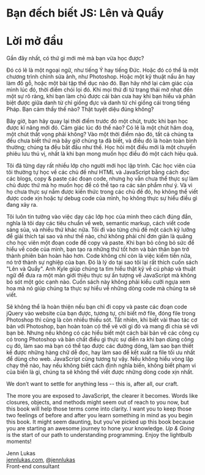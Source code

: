 # Bạn đếch biết JS: Lên và Quẩy
# Lời mở đầu 

Gần đây nhất, có thứ gì mới mẻ mà bạn vừa học được?

Đó có lẽ là một ngoại ngữ, như tiếng Ý hay tiếng Đức. Hoặc đó có thể là một chương trình chỉnh sửa ảnh, như Photoshop. Hoặc một kỹ thuật nấu ăn hay làm đồ gỗ, hoặc một bài tập thể dục nào đó. Bạn hãy nhớ lại cảm giác của mình lúc đó, thời điểm chói lọi đó. Khi mọi thứ đi từ trạng thái mờ nhạt đến một sự rõ ràng, khi bạn làm chủ được cái bàn cưa hay khi bạn hiểu và phân biệt được giữa danh từ chỉ giống đực và danh từ chỉ giống cái trong tiếng Pháp. Bạn cảm thấy thế nào? Thật tuyệt diệu đúng không?

Bây giờ, bạn hãy quay lại thời điểm trước đó một chút, trước khi bạn học được kĩ năng mới đó. Cảm giác lúc đó thế nào? Có lẽ là một chút hăm doạ, một chút thất vọng phải không? Vào một thời điểm nào đó, tất cả chúng ta đều chưa biết thứ mà bây giờ chúng ta đã biết, và điều đó là hoàn toàn bình thường; chúng ta đều bắt đầu như thế. Học hỏi một điều mới là một chuyến phiêu lưu thú vị, nhất là khi bạn mong muốn học điều đó một cách hiệu quả.

Tôi đã từng dạy rất nhiều lớp cho người mới học lập trình. Các học viên của tôi thường tự học về các chủ đề như HTML và JavaScript bằng cách đọc các blogs, copy & paste các đoạn code, nhưng họ vẫn chưa thể thực sự làm chủ được thứ mà họ muốn học để có thể tạo ra các sản phẩm như ý. Và vì họ chưa thực sự nắm được kiến thức trong các chủ đề đó, họ không thể viết được code xịn hoặc tự debug code của mình, họ không thực sự hiểu điều gì đang xảy ra.

Tôi luôn tin tưởng vào việc dạy các lớp học của mình theo cách đúng đắn, nghĩa là tôi dạy các tiêu chuẩn về web, semantic markup, cách viết code sáng sủa, và nhiều thứ khác nữa. Tôi đi vào từng chủ đề một cách kỹ lưỡng để giải thích tại sao và như thế nào, chứ không phải chỉ đơn giản là quăng cho học viên một đoạn code để copy và paste. Khi bạn bỏ công bỏ sức để hiểu về code của mình, bạn tạo ra những thứ tốt hơn và bản thân bạn trở thành phiên bản hoàn hảo hơn. Code không chỉ còn là việc kiếm tiền nữa, nó trở thành sự nghiệp của bạn. Đó là lý do tại sao tôi lại rất thích cuốn sách "Lên và Quẩy". Anh Kyle giúp chúng ta tìm hiểu thật kỹ về cú pháp và thuật ngữ để đưa ra một màn giới thiệu thực sự ấn tượng về JavaScript mà không bỏ sót một góc cạnh nào. Cuốn sách này không phải kiểu cưỡi ngựa xem hoa mà nó giúp chúng ta thực sự hiểu về những dòng code mà chúng ta sẽ viết.
  
Sẽ không thể là hoàn thiện nếu bạn chỉ đi copy và paste các đoạn code jQuery vào website của bạn được, tương tự, chỉ biết mở file, đóng file trong Photoshop thì cũng là còn nhiều thiếu sót. Tất nhiên, khi biết vài thao tác cơ bản với Photoshop, bạn hoàn toàn có thể vẽ vời gì đó và mang đi chia sẻ với bạn bè. Nhưng nếu không có các hiểu biết một cách bài bản về các công cụ có trong Photoshop và bản chất điều gì thực sự diễn ra khi bạn dùng công cụ đó, làm sao mà bạn có thể tạo được các đường dóng, làm sao bạn thiết kế được những hàng chữ dễ đọc, hay làm sao để kết xuất ra file tối ưu nhất để dùng cho web. JavaScript cũng tương tự vậy. Nếu không hiểu vòng lặp chạy thế nào, hay nếu không biết cách định nghĩa biến, không biết phạm vi của biến là gì, chúng ta sẽ không thể viết được những dòng code xịn nhất.

We don’t want to settle for anything less -- this is, after all, our craft.

The more you are exposed to JavaScript, the clearer it becomes. Words like closures, objects, and methods might seem out of reach to you now, but this book will help those terms come into clarity. I want you to keep those two feelings of before and after you learn something in mind as you begin this book. It might seem daunting, but you’ve picked up this book because you are starting an awesome journey to hone your knowledge. *Up & Going* is the start of our path to understanding programming. Enjoy the lightbulb moments!

Jenn Lukas<br>
[jennlukas.com](http://jennlukas.com/), [@jennlukas](https://twitter.com/jennlukas)<br>
Front-end consultant

